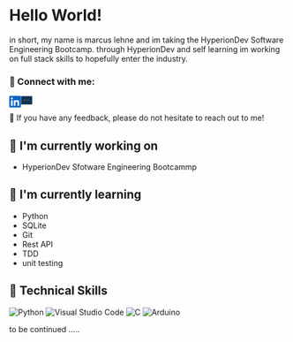 # Hello World!

in short, my name is marcus lehne and im taking the HyperionDev Software Engineering Bootcamp. through HyperionDev and self learning im working on full stack skills to hopefully enter the industry. 

### 🤝 Connect with me:

<a href="https://www.linkedin.com/in/marcus-lehne-29371a180?lipi=urn%3Ali%3Apage%3Ad_flagship3_profile_view_base_contact_details%3BvtKietesRwCvhX3MryiQyA%3D%3D"><img align="left" src="https://github.com/marcuslehne/marcuslehne/blob/main/images/linkedin.svg" alt="Yu Shi | LinkedIn" width="21px"/></a>
<a href="https://www.hyperiondev.com/portfolio/125387/"><img align="left" src="https://github.com/marcuslehne/marcuslehne/blob/main/images/hyperiondev.png" alt="Yu Shi | Instagram" width="21px"/></a>
</br>

💬 If you have any feedback, please do not hesitate to reach out to me!

## 🔭 I'm currently working on

- HyperionDev Sfotware Engineering Bootcammp

## 🌱 I'm currently learning

- Python
- SQLite
- Git
- Rest API
- TDD
- unit testing

## 💼 Technical Skills
![Python](https://img.shields.io/badge/python-3670A0?style=for-the-badge&logo=python&logoColor=ffdd54)
![Visual Studio Code](https://img.shields.io/badge/Visual%20Studio%20Code-0078d7.svg?style=for-the-badge&logo=visual-studio-code&logoColor=white)
![C](https://img.shields.io/badge/c-%2300599C.svg?style=for-the-badge&logo=c&logoColor=white)
![Arduino](https://img.shields.io/badge/-Arduino-00979D?style=for-the-badge&logo=Arduino&logoColor=white)
</br>

to be continued .....
